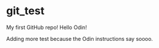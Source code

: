 # git_test
My first GitHub repo!
Hello Odin!

Adding more test because the Odin instructions say soooo.